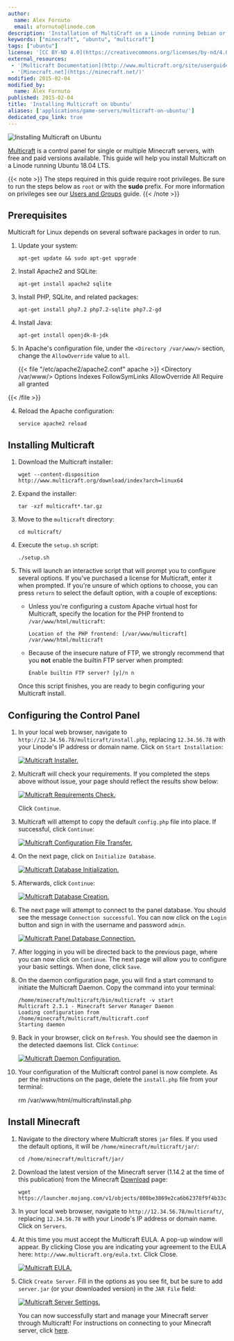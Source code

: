 ```yaml
---
author:
  name: Alex Fornuto
  email: afornuto@linode.com
description: 'Installation of MultiCraft on a Linode running Debian or Ubuntu'
keywords: ["minecraft", "ubuntu", "multicraft"]
tags: ["ubuntu"]
license: '[CC BY-ND 4.0](https://creativecommons.org/licenses/by-nd/4.0)'
external_resources:
 - '[Multicraft Documentation](http://www.multicraft.org/site/userguide?view=index)'
 - '[Minecraft.net](https://minecraft.net/)'
modified: 2015-02-04
modified_by:
  name: Alex Fornuto
published: 2015-02-04
title: 'Installing Multicraft on Ubuntu'
aliases: ['applications/game-servers/multicraft-on-ubuntu/']
dedicated_cpu_link: true
---
```


![Installing Multicraft on Ubuntu](Installing_Multicraft_on_Ubuntu_smg.jpg)


[Multicraft](http://www.multicraft.org/) is a control panel for single or multiple Minecraft servers, with free and paid versions available. This guide will help you install Multicraft on a Linode running Ubuntu 18.04 LTS.

{{< note >}}
The steps required in this guide require root privileges. Be sure to run the steps below as `root` or with the **sudo** prefix. For more information on privileges see our [Users and Groups](/docs/tools-reference/linux-users-and-groups/) guide.
{{< /note >}}

## Prerequisites

Multicraft for Linux depends on several software packages in order to run.

1.  Update your system:

        apt-get update && sudo apt-get upgrade

1.  Install Apache2 and SQLite:

        apt-get install apache2 sqlite

1.  Install PHP, SQLite, and related packages:

        apt-get install php7.2 php7.2-sqlite php7.2-gd

1.  Install Java:

        apt-get install openjdk-8-jdk

1.  In Apache's configuration file, under the `<Directory /var/www/>` section, change the `AllowOverride` value to `all`.

    {{< file "/etc/apache2/apache2.conf" apache >}}
<Directory /var/www/>
        Options Indexes FollowSymLinks
        AllowOverride All
        Require all granted
</Directory>

{{< /file >}}


4.  Reload the Apache configuration:

        service apache2 reload

## Installing Multicraft

1.  Download the Multicraft installer:

        wget --content-disposition http://www.multicraft.org/download/index?arch=linux64

2.  Expand the installer:

        tar -xzf multicraft*.tar.gz

3.  Move to the `multicraft` directory:

        cd multicraft/

4.  Execute the `setup.sh` script:

        ./setup.sh

5.  This will launch an interactive script that will prompt you to configure several options. If you've purchased a license for Multicraft, enter it when prompted. If you're unsure of which options to choose, you can press `return` to select the default option, with a couple of exceptions:

    * Unless you're configuring a custom Apache virtual host for Multicraft, specify the location for the PHP frontend to `/var/www/html/multicraft`:

          Location of the PHP frontend: [/var/www/multicraft] /var/www/html/multicraft

    * Because of the insecure nature of FTP, we strongly recommend that you **not** enable the builtin FTP server when prompted:

          Enable builtin FTP server? [y]/n n

    Once this script finishes, you are ready to begin configuring your Multicraft install.

## Configuring the Control Panel

1.  In your local web browser, navigate to `http://12.34.56.78/multicraft/install.php`, replacing `12.34.56.78` with your Linode's IP address or domain name. Click on `Start Installation`:

    [![Multicraft Installer.](multicraft-init_small-1804.png)](multicraft-init-1804.png)

2.  Multicraft will check your requirements. If you completed the steps above without issue, your page should reflect the results show below:

    [![Multicraft Requirements Check.](multicraft-reqs_small-1804.png)](multicraft-reqs-1804.png)

    Click `Continue`.

3.  Multicraft will attempt to copy the default `config.php` file into place. If successful, click `Continue`:

    [![Multicraft Configuration File Transfer.](multicraft-config_small-1804.png)](multicraft-config-1804.png)

4.  On the next page, click on `Initialize Database`.

    [![Multicraft Database Initialization.](multicraft-db-initialize_small-1804.png)](multicraft-db-initialize-1804.png)

5.  Afterwards, click `Continue`:

    [![Multicraft Database Creation.](multicraft-db_small-1804.png)](multicraft-db-1804.png)

6.  The next page will attempt to connect to the panel database. You should see the message `Connection successful`. You can now click on the `Login` button and sign in with the username and password `admin`.

    [![Multicraft Panel Database Connection.](multicraft-panel_small-1804.png)](multicraft-panel-1804.png)

7.  After logging in you will be directed back to the previous page, where you can now click on `Continue`. The next page will allow you to configure your basic settings. When done, click `Save`.

8.  On the daemon configuration page, you will find a start command to initiate the Multicraft Daemon. Copy the command into your terminal:

        /home/minecraft/multicraft/bin/multicraft -v start
        Multicraft 2.3.1 - Minecraft Server Manager Daemon
        Loading configuration from /home/minecraft/multicraft/multicraft.conf
        Starting daemon

9.  Back in your browser, click on `Refresh`. You should see the daemon in the detected daemons list. Click `Continue`:

    [![Multicraft Daemon Configuration.](multicraft-daemon_small-1804.png)](multicraft-daemon-1804.png)

10.  Your configuration of the Multicraft control panel is now complete. As per the instructions on the page, delete the `install.php` file from your terminal:

        rm /var/www/html/multicraft/install.php

## Install Minecraft

1.  Navigate to the directory where Multicraft stores `jar` files. If you used the default options, it will be `/home/minecraft/multicraft/jar/`:

        cd /home/minecraft/multicraft/jar/

1.  Download the latest version of the Minecraft server (1.14.2 at the time of this publication) from the Minecraft [Download](https://minecraft.net/download) page:

        wget https://launcher.mojang.com/v1/objects/808be3869e2ca6b62378f9f4b33c946621620019/server.jar

1.  In your local web browser, navigate to `http://12.34.56.78/multicraft/`, replacing `12.34.56.78` with your Linode's IP address or domain name. Click on `Servers`.

1.  At this time you must accept the Multicraft EULA. A pop-up window will appear. By clicking Close you are indicating your agreement to the EULA here: `http://www.multicraft.org/eula.txt`. Click Close.

       [![Multicraft EULA.](multicraft-eula-popup.png)](multicraft-eula-popup.png)

1.  Click `Create Server`. Fill in the options as you see fit, but be sure to add `server.jar` (or your downloaded version) in the `JAR File` field:

    [![Multicraft Server Settings.](multicraft-server-settings_small-1804.png)](multicraft-server-settings-1804.png)

    You can now successfully start and manage your Minecraft server through Multicraft! For instructions on connecting to your Minecraft server, click [here](/docs/game-servers/how-to-set-up-minecraft-server-on-ubuntu-or-debian/#connect-to-your-minecraft-server).
